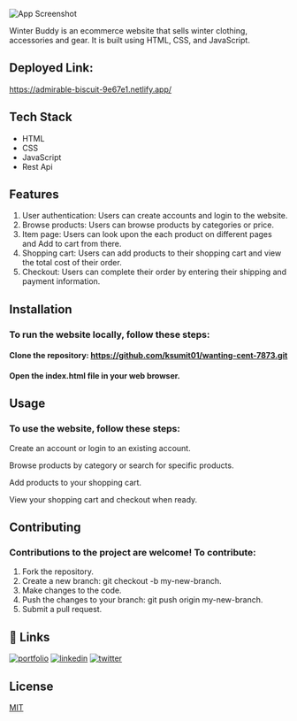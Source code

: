 ![App Screenshot](https://github.com/ksumit01/wanting-cent-7873/blob/main/images/onlinelogomaker-022123-1530-6453-500.jpg?raw=true)

Winter Buddy is an ecommerce website that sells winter clothing, accessories and gear. It is built using HTML, CSS, and JavaScript.

## Deployed Link:
https://admirable-biscuit-9e67e1.netlify.app/

## Tech Stack
- HTML
- CSS
- JavaScript
- Rest Api

## Features

1. User authentication: Users can create accounts and login to the website.
2. Browse products: Users can browse products by categories or price.
3. Item page: Users can look upon the each product on different pages and Add to cart from there.
4. Shopping cart: Users can add products to their shopping cart and view the total cost of their order.
5. Checkout: Users can complete their order by entering their shipping and payment information.

## Installation

### To run the website locally, follow these steps:

#### Clone the repository: https://github.com/ksumit01/wanting-cent-7873.git

#### Open the index.html file in your web browser.

## Usage

### To use the website, follow these steps:

Create an account or login to an existing account.

Browse products by category or search for specific products.

Add products to your shopping cart.

View your shopping cart and checkout when ready.

## Contributing

### Contributions to the project are welcome! To contribute:

1. Fork the repository.
2. Create a new branch: git checkout -b my-new-branch.
3. Make changes to the code.
4. Push the changes to your branch: git push origin my-new-branch.
5. Submit a pull request.

## 🔗 Links

[![portfolio](https://img.shields.io/badge/my_portfolio-000?style=for-the-badge&logo=ko-fi&logoColor=white)](https://katherineoelsner.com/)
[![linkedin](https://img.shields.io/badge/linkedin-0A66C2?style=for-the-badge&logo=linkedin&logoColor=white)](https://www.linkedin.com/)
[![twitter](https://img.shields.io/badge/twitter-1DA1F2?style=for-the-badge&logo=twitter&logoColor=white)](https://twitter.com/)

## License

[MIT](https://choosealicense.com/licenses/mit/)
